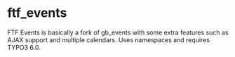 ftf_events
==========

FTF Events is basically a fork of gb_events with some extra features such as AJAX support and multiple calendars.
Uses namespaces and requires TYPO3 6.0.
